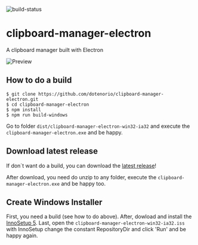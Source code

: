 ![build-status](https://travis-ci.org/dotenorio/clipboard-manager-electron.png?branch=master)

# clipboard-manager-electron
A clipboard manager built with Electron

![Preview](https://i.imgur.com/2i26dTv.png)

## How to do a build

```
$ git clone https://github.com/dotenorio/clipboard-manager-electron.git
$ cd clipboard-manager-electron
$ npm install
$ npm run build-windows
```

Go to folder `dist/clipboard-manager-electron-win32-ia32` and execute the `clipboard-manager-electron.exe` and be happy.

## Download latest release

If don´t want do a build, you can download the [latest release](https://github.com/dotenorio/clipboard-manager-electron/releases/latest)!

After download, you need do unzip to any folder, execute the `clipboard-manager-electron.exe`  and be happy too. 

## Create Windows Installer

First, you need a build (see how to do above).
After, dowload and install the [InnoSetup 5](http://www.jrsoftware.org/isdl.php).
Last, open the `clipboard-manager-electron-win32-ia32.iss` with InnoSetup change the constant RepositoryDir and click 'Run' and be happy again.
